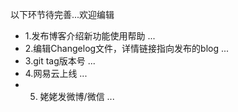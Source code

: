 以下环节待完善...欢迎编辑

- 1.发布博客介绍新功能使用帮助
...
- 2.编辑Changelog文件，详情链接指向发布的blog
...
- 3.git tag版本号
...
- 4.网易云上线
...
- 5. 姥姥发微博/微信
...